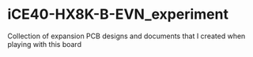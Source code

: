 # iCE40-HX8K-B-EVN_experiment
Collection of expansion PCB designs and documents that I created when playing with this board 
